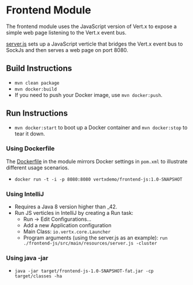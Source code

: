 # Frontend Module
The frontend module uses the JavaScript version of Vert.x to expose a simple web page listening to the Vert.x event bus.

[server.js](/src/main/resources/server.js) sets up a JavaScript verticle that bridges the Vert.x event bus to SockJs and then serves a web page on port 8080.

## Build Instructions

* `mvn clean package`
* `mvn docker:build`
* If you need to push your Docker image, use `mvn docker:push`.

## Run Instructions

* `mvn docker:start` to boot up a Docker container and `mvn docker:stop` to tear it down.

### Using Dockerfile
The [Dockerfile](/Dockerfile)  in the module mirrors Docker settings in `pom.xml` to illustrate different usage scenarios.

* `docker run -t -i -p 8080:8080 vertxdemo/frontend-js:1.0-SNAPSHOT`

### Using IntelliJ
* Requires a Java 8 version higher than _42.
* Run JS verticles in IntelliJ by creating a Run task:
    - Run -> Edit Configurations...
    - Add a new Application configuration
    - Main Class: `io.vertx.core.Launcher`
    - Program arguments (using the server.js as an example): `run ./frontend-js/src/main/resources/server.js -cluster`
    
### Using java -jar
    
   * `java -jar target/frontend-js-1.0-SNAPSHOT-fat.jar -cp target/classes -ha`
   